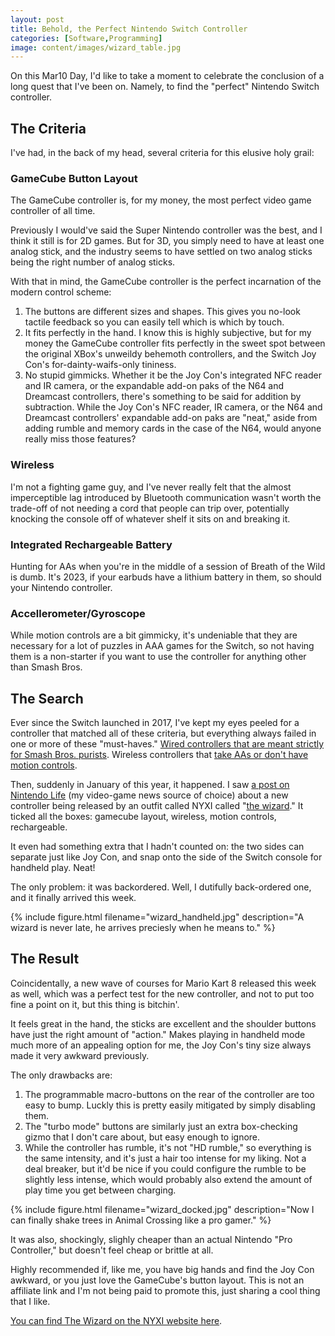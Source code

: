 ```yaml
---
layout: post
title: Behold, the Perfect Nintendo Switch Controller
categories: [Software,Programming]
image: content/images/wizard_table.jpg
---
```


On this Mar10 Day, I'd like to take a moment to celebrate the conclusion of a long quest that I've been on. Namely, to find the "perfect" Nintendo Switch controller.

## The Criteria

I've had, in the back of my head, several criteria for this elusive holy grail:

### GameCube Button Layout

The GameCube controller is, for my money, the most perfect video game controller of all time.

Previously I would've said the Super Nintendo controller was the best, and I think it still is for 2D games. But for 3D, you simply need to have at least one analog stick, and the industry seems to have settled on two analog sticks being the right number of analog sticks.

With that in mind, the GameCube controller is the perfect incarnation of the modern control scheme:

1. The buttons are different sizes and shapes. This gives you no-look tactile feedback so you can easily tell which is which by touch.
2. It fits perfectly in the hand. I know this is highly subjective, but for my money the GameCube controller fits perfectly in the sweet spot between the original XBox's unweildy behemoth controllers, and the Switch Joy Con's for-dainty-waifs-only tininess.
3. No stupid gimmicks. Whether it be the Joy Con's integrated NFC reader and IR camera, or the expandable add-on paks of the N64 and Dreamcast controllers, there's something to be said for addition by subtraction. While the Joy Con's NFC reader, IR camera, or the N64 and Dreamcast controllers' expandable add-on paks are "neat," aside from adding rumble and memory cards in the case of the N64, would anyone really miss those features?

### Wireless

I'm not a fighting game guy, and I've never really felt that the almost imperceptible lag introduced by Bluetooth communication wasn't worth the trade-off of not needing a cord that people can trip over, potentially knocking the console off of whatever shelf it sits on and breaking it.

### Integrated Rechargeable Battery

Hunting for AAs when you're in the middle of a session of Breath of the Wild is dumb. It's 2023, if your earbuds have a lithium battery in them, so should your Nintendo controller.

### Accellerometer/Gyroscope

While motion controls are a bit gimmicky, it's undeniable that they are necessary for a lot of puzzles in AAA games for the Switch, so not having them is a non-starter if you want to use the controller for anything other than Smash Bros.

## The Search

Ever since the Switch launched in 2017, I've kept my eyes peeled for a controller that matched all of these criteria, but everything always failed in one or more of these "must-haves." [Wired controllers that are meant strictly for Smash Bros. purists](https://www.amazon.com/Pack-Gamecube-Controller-Bundle-Extension/dp/B07MSHR6JJ/ref=sr_1_2_sspa?crid=OMQPKF2JWAF3&keywords=gamecube+controller+switch&qid=1678475709&sprefix=gamecube+contrller+switch%2Caps%2C96&sr=8-2-spons&ufe=app_do%3Aamzn1.fos.006c50ae-5d4c-4777-9bc0-4513d670b6bc&psc=1&spLa=ZW5jcnlwdGVkUXVhbGlmaWVyPUEyTklGT0ZVNTdIU00mZW5jcnlwdGVkSWQ9QTAwODUzODYyNDZVMDlFV0JTTkMmZW5jcnlwdGVkQWRJZD1BMDk0OTE4NDJQSFNHMkFGRUxIWlcmd2lkZ2V0TmFtZT1zcF9hdGYmYWN0aW9uPWNsaWNrUmVkaXJlY3QmZG9Ob3RMb2dDbGljaz10cnVl). Wireless controllers that [take AAs or don't have motion controls](https://www.amazon.com/PowerA-Wireless-Controller-Nintendo-Switch-GameCube/dp/B07GXLBCC3/ref=sr_1_3?crid=OMQPKF2JWAF3&keywords=gamecube+controller+switch&qid=1678475709&sprefix=gamecube+contrller+switch%2Caps%2C96&sr=8-3&ufe=app_do%3Aamzn1.fos.006c50ae-5d4c-4777-9bc0-4513d670b6bc).

Then, suddenly in January of this year, it happened. I saw [a post on Nintendo Life](https://www.nintendolife.com/news/2023/01/nyxi-reveals-a-gamecube-inspired-switch-controller-with-no-drifting) (my video-game news source of choice) about a new controller being released by an outfit called NYXI called "[the wizard](https://www.imdb.com/title/tt0098663/?ref_=nv_sr_srsg_3)." It ticked all the boxes: gamecube layout, wireless, motion controls, rechargeable.

It even had something extra that I hadn't counted on: the two sides can separate just like Joy Con, and snap onto the side of the Switch console for handheld play. Neat!

The only problem: it was backordered. Well, I dutifully back-ordered one, and it finally arrived this week.

{% include figure.html filename="wizard_handheld.jpg" description="A wizard is never late, he arrives preciesly when he means to." %}

## The Result

Coincidentally, a new wave of courses for Mario Kart 8 released this week as well, which was a perfect test for the new controller, and not to put too fine a point on it, but this thing is bitchin'.

It feels great in the hand, the sticks are excellent and the shoulder buttons have just the right amount of "action." Makes playing in handheld mode much more of an appealing option for me, the Joy Con's tiny size always made it very awkward previously.

The only drawbacks are:

1. The programmable macro-buttons on the rear of the controller are too easy to bump. Luckly this is pretty easily mitigated by simply disabling them.
2. The "turbo mode" buttons are similarly just an extra box-checking gizmo that I don't care about, but easy enough to ignore.
3. While the controller has rumble, it's not "HD rumble," so everything is the same intensity, and it's just a hair too intense for my liking. Not a deal breaker, but it'd be nice if you could configure the rumble to be slightly less intense, which would probably also extend the amount of play time you get between charging.

{% include figure.html filename="wizard_docked.jpg" description="Now I can finally shake trees in Animal Crossing like a pro gamer." %}

It was also, shockingly, slighly cheaper than an actual Nintendo "Pro Controller," but doesn't feel cheap or brittle at all. 

Highly recommended if, like me, you have big hands and find the Joy Con awkward, or you just love the GameCube's button layout. This is not an affiliate link and I'm not being paid to promote this, just sharing a cool thing that I like.

[You can find The Wizard on the NYXI website here](https://nyxigaming.com/pages/sj01-intreoduction).